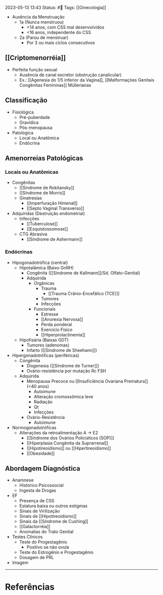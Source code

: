 2023-05-13 13:43
Status: #🌱 
Tags: [[Ginecologia]]
<br/>
- Ausência da Menstruação
	- 1a (Nunca menstruou)
		- <14 anos, com CSS mal desenvolvidos
		- <16 anos, independente do CSS
	- 2a (Parou de menstruar)
		- Por 3 ou mais ciclos consecutivos
## [[Criptomenorréia]]
- Perfeita função sexual
	- Ausência de canal excretor (obstrução canalicular)
	- Ex.: [[Agenesia do 1/5 inferior da Vagina]], [[Malformações Genitais Congênitas Femininas]] Müllerianas
## Classificação
- Fisiológica
	- Pré-puberdade
	- Gravídica
	- Pós-menopausa
- Patológica
	- Local ou Anatômica
	- Endócrina
## Amenorreias Patológicas
### Locais ou Anatômicas
- Congênitas
	- [[Síndrome de Rokitansky]]
	- [[Síndrome de Morris]]
	- Ginatresias
		- [[Imperfuração Hímenal]]
		- [[Septo Vaginal Transverso]]
- Adquiridas (Destruição endometrial)
	- Infecções
		- [[Tuberculose]]
		- [[Esquistossomose]]
	- CTG Abrasiva
		- [[Síndrome de Ashermann]]
### Endócrinas
- Hipogonadotrófica (central)
	- Hipotalâmica (Baixo GnRH)
		- Congênita ([[Síndrome de Kallmann]]/Sd. Olfato-Genital)
		- Adquirida
			- Orgânicas
				- Trauma
					- [[Trauma Crânio-Encefálico (TCE)]]
				- Tumores
				- Infecções
			- Funcionais
				- Estresse
				- [[Anorexia Nervosa]]
				- Perda ponderal
				- Exercício Físico
				- [[Hiperprolactinemia]]
	- Hipofisária (Baixas GDT)
		- Tumores (adenomas)
		- Infarto ([[Síndrome de Sheehann]])
- Hipergonadotróficas (periféricas)
	- Congênita
		- Disgenesia ([[Síndrome de Turner]])
		- Ovário-resistência por mutação Rc FSH
	- Adquirida
		- Menopausa Precoce ou [[Insuficiência Ovariana Prematura]] (<40 anos)
			- Autoimune
			- Alteração cromossômica leve
			- Radiação
			- Qt
			- Infecções
		- Ovário-Resistência
			- Autoimune
- Normogonadotróficas
	- Alterações da retroalimentação A -> E2
		- [[Síndrome dos Ovários Policísticos (SOP)]]
		- [[Hiperplasia Congênita da Suprarrenal]]
		- [[Hipotireoidismo]] ou [[Hipertireoidismo]]
		- [[Obesidade]]
## Abordagem Diagnóstica
- Anamnese
	- Histórico Psicossocial
	- Ingesta de Drogas
- EF
	- Presença de CSS
	- Estatura baixa ou outros estigmas
	- Sinais de Virilização
	- Sinais de [[Hipotireoidismo]]
	- Sinais da [[Síndrome de Cushing]]
	- [[Galactorréia]]
	- Anomalias do Trato Genital
- Testes Clínicos
	- Teste do Progestagênio
		- Positivo se não ovula
	- Teste do Estrogênio e Progestagênio
	- Dosagem de PRL
- Imagem
____
# Referências

